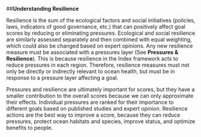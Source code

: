 ##**Understanding Resilience**Resilience is the sum of the ecological factors and social initiatives (policies, laws, indicators of good governance, etc.) that can positively affect goal scores by reducing or eliminating pressures. Ecological and social resilience are similarly assessed separately and then combined with equal weighting, which could also be changed based on expert opinions. Any new resilience measure must be associated with a pressures layer (See **Pressures & Resilience**). This is because resilience in the Index framework acts to reduce pressures in each region. Therefore, resilience measures must not only be directly or indirectly relevant to ocean health, but must be in response to a pressure layer affecting a goal.Pressures and resilience are ultimately important for scores, but they have a smaller contribution to the overall scores because we can only approximate their effects. Individual pressures are ranked for their importance to different goals based on published studies and expert opinion. Resilience actions are the best way to improve a score, because they can reduce pressures, protect ocean habitats and species, improve status, and optimize benefits to people.<!--- Could move Pressures & Resilience content from Manual to here ---><!---Add new section on guidance for resilience metrics for countries--->